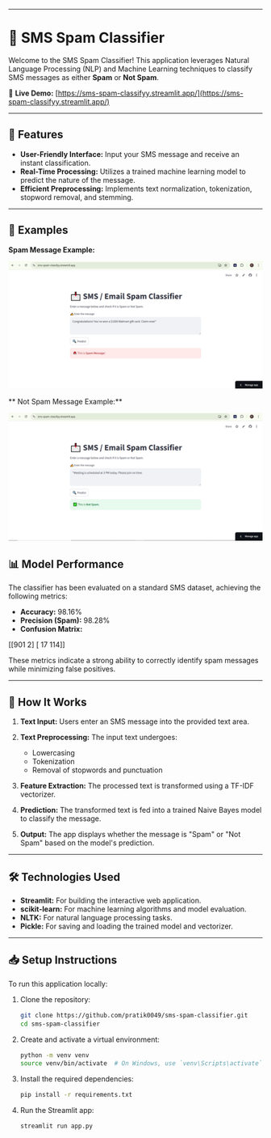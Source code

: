 

---

# 📩 SMS Spam Classifier

Welcome to the SMS Spam Classifier! This application leverages Natural Language Processing (NLP) and Machine Learning techniques to classify SMS messages as either **Spam** or **Not Spam**.

🔗 **Live Demo:** [https://sms-spam-classifyy.streamlit.app/](https://sms-spam-classifyy.streamlit.app/)

---

## 🚀 Features

* **User-Friendly Interface:** Input your SMS message and receive an instant classification.
* **Real-Time Processing:** Utilizes a trained machine learning model to predict the nature of the message.
* **Efficient Preprocessing:** Implements text normalization, tokenization, stopword removal, and stemming.

---
## 📸 Examples

**Spam Message Example:**

![Spam Message](images/spam.png)

** Not Spam Message Example:**

![Not Spam Message](images/notspam.png)


## 📊 Model Performance

The classifier has been evaluated on a standard SMS dataset, achieving the following metrics:

* **Accuracy:** 98.16%
* **Precision (Spam):** 98.28%
* **Confusion Matrix:**

[[901   2]
 [ 17 114]]

These metrics indicate a strong ability to correctly identify spam messages while minimizing false positives.

---

## 🧪 How It Works

1. **Text Input:** Users enter an SMS message into the provided text area.
2. **Text Preprocessing:** The input text undergoes:

   * Lowercasing
   * Tokenization
   * Removal of stopwords and punctuation
3. **Feature Extraction:** The processed text is transformed using a TF-IDF vectorizer.
4. **Prediction:** The transformed text is fed into a trained Naive Bayes model to classify the message.
5. **Output:** The app displays whether the message is "Spam" or "Not Spam" based on the model's prediction.

---

## 🛠️ Technologies Used

* **Streamlit:** For building the interactive web application.
* **scikit-learn:** For machine learning algorithms and model evaluation.
* **NLTK:** For natural language processing tasks.
* **Pickle:** For saving and loading the trained model and vectorizer.

---

## 📥 Setup Instructions

To run this application locally:

1. Clone the repository:

   ```bash
   git clone https://github.com/pratik0049/sms-spam-classifier.git
   cd sms-spam-classifier
   ```

2. Create and activate a virtual environment:

   ```bash
   python -m venv venv
   source venv/bin/activate  # On Windows, use `venv\Scripts\activate`
   ```

3. Install the required dependencies:

   ```bash
   pip install -r requirements.txt
   ```

4. Run the Streamlit app:

   ```bash
   streamlit run app.py
   ```
